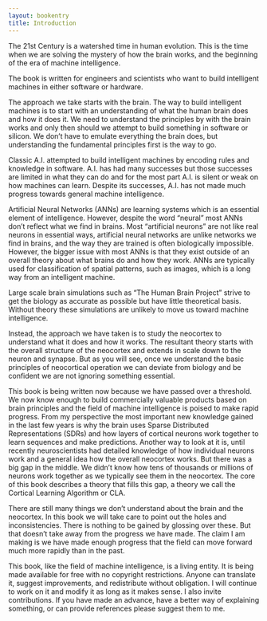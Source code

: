 ```yaml
---
layout: bookentry
title: Introduction
---
```


The 21st Century is a watershed time in human evolution.  This is the time when we are solving the mystery of how the brain works, and the beginning of the era of machine intelligence.

The book is written for engineers and scientists who want to build intelligent machines in either software or hardware.

The approach we take starts with the brain.  The way to build intelligent machines is to start with an understanding of what the human brain does and how it does it.  We need to understand the principles by with the brain works and only then should we attempt to build something in software or silicon.  We don’t have to emulate everything the brain does, but understanding the fundamental principles first is the way to go.

Classic A.I. attempted to build intelligent machines by encoding rules and knowledge in software.  A.I. has had many successes but those successes are limited in what they can do and for the most part A.I. is silent or weak on how machines can learn.  Despite its successes, A.I. has not made much progress towards general machine intelligence.

Artificial Neural Networks (ANNs) are learning systems which is an essential element of intelligence.  However, despite the word “neural” most ANNs don’t reflect what we find in brains.  Most “artificial neurons” are not like real neurons in essential ways, artificial neural networks are unlike networks we find in brains, and the way they are trained is often biologically impossible.  However, the bigger issue with most ANNs is that they exist outside of an overall theory about what brains do and how they work.  ANNs are typically used for classification of spatial patterns, such as images, which is a long way from an intelligent machine.

Large scale brain simulations such as “The Human Brain Project” strive to get the biology as accurate as possible but have little theoretical basis.  Without theory these simulations are unlikely to move us toward machine intelligence.

Instead, the approach we have taken is to study the neocortex to understand what it does and how it works.  The resultant theory starts with the overall structure of the neocortex and extends in scale down to the neuron and synapse.  But as you will see, once we understand the basic principles of neocortical operation we can deviate from biology and be confident we are not ignoring something essential.

This book is being written now because we have passed over a threshold.  We now know enough to build commercially valuable products based on brain principles and the field of machine intelligence is poised to make rapid progress.  From my perspective the most important new knowledge gained in the last few years is why the brain uses Sparse Distributed Representations (SDRs) and how layers of cortical neurons work together to learn sequences and make predictions.  Another way to look at it is, until recently neuroscientists had detailed knowledge of how individual neurons work and a general idea how the overall neocortex works.  But there was a big gap in the middle.  We didn’t know how tens of thousands or millions of neurons work together as we typically see them in the neocortex.  The core of this book describes a theory that fills this gap, a theory we call the Cortical Learning Algorithm or CLA.

There are still many things we don’t understand about the brain and the neocortex.  In this book we will take care to point out the holes and inconsistencies.  There is nothing to be gained by glossing over these.  But that doesn’t take away from the progress we have made.  The claim I am making is we have made enough progress that the field can move forward much more rapidly than in the past.

This book, like the field of machine intelligence, is a living entity.  It is being made available for free with no copyright restrictions.  Anyone can translate it, suggest improvements, and redistribute without obligation.  I will continue to work on it and modify it as long as it makes sense.  I also invite contributions.  If you have made an advance, have a better way of explaining something, or can provide references please suggest them to me.